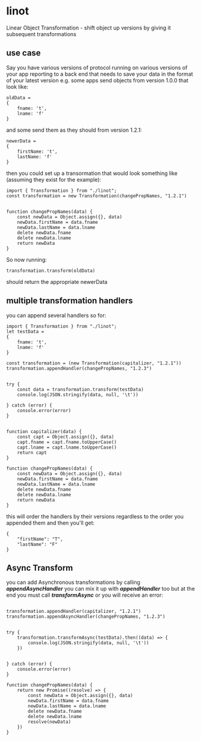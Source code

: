 # linot
Linear Object Transformation - shift object up versions by giving it subsequent transformations

## use case
Say you have various versions of protocol running on various versions of your app reporting to a back end that needs to save your data in the format of your latest version
e.g. some apps send objects from version 1.0.0 that look like:
```
oldData = 
{
    fname: 't',
    lname: 'f'
}
```
and some send them as they should from version 1.2.1:
```
newerData = 
{
    firstName: 't',
    lastName: 'f'
}
```

then you could set up a transormation that would look something like (assuming they exist for the example):
```
import { Transformation } from "./linot";
const transformation = new Transformation(changePropNames, "1.2.1")


function changePropNames(data) {
    const newData = Object.assign({}, data)
    newData.firstName = data.fname
    newData.lastName = data.lname
    delete newData.fname
    delete newData.lname
    return newData
}
```

So now running:
```
transformation.transform(oldData)
```
should return the appropriate newerData

## multiple transformation handlers

you can append several handlers so for:

```
import { Transformation } from "./linot";
let testData =
{
    fname: 't',
    lname: 'f'
}

const transformation = (new Transformation(capitalizer, "1.2.1"))
transformation.appendHandler(changePropNames, "1.2.3")


try {
    const data = transformation.transform(testData)
    console.log(JSON.stringify(data, null, '\t'))

} catch (error) {
    console.error(error)
}


function capitalizer(data) {
    const capt = Object.assign({}, data)
    capt.fname = capt.fname.toUpperCase()
    capt.lname = capt.lname.toUpperCase()
    return capt
}

function changePropNames(data) {
    const newData = Object.assign({}, data)
    newData.firstName = data.fname
    newData.lastName = data.lname
    delete newData.fname
    delete newData.lname
    return newData
}
```
this will order the handlers by their versions regardless to the order you appended them 
and then you'll get:

```
{
	"firstName": "T",
	"lastName": "F"
}
```
## Async Transform
you can add Asynchronous transformations by calling ***appendAsyncHandler***
you can mix it up with ***appendHandler*** too but at the end you must call 
***transformAsync*** or you will receive an error:

```

transformation.appendHandler(capitalizer, "1.2.1")
transformation.appendAsyncHandler(changePropNames, "1.2.3")


try {
    transformation.transformAsync(testData).then((data) => {
        console.log(JSON.stringify(data, null, '\t'))
    })


} catch (error) {
    console.error(error)
}

function changePropNames(data) {
    return new Promise((resolve) => {
        const newData = Object.assign({}, data)
        newData.firstName = data.fname
        newData.lastName = data.lname
        delete newData.fname
        delete newData.lname
        resolve(newData)
    })
}

```
